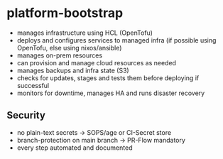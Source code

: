 # platform-bootstrap
- manages infrastructure using HCL (OpenTofu)
- deploys and configures services to managed infra (if possible using OpenTofu, else using nixos/ansible)
- manages on-prem resources
- can provision and manage cloud resources as needed
- manages backups and infra state (S3)
- checks for updates, stages and tests them before deploying if successful
- monitors for downtime, manages HA and runs disaster recovery

## Security
- no plain-text secrets -> SOPS/age or CI-Secret store
- branch-protection on main branch -> PR-Flow mandatory
- every step automated and documented
